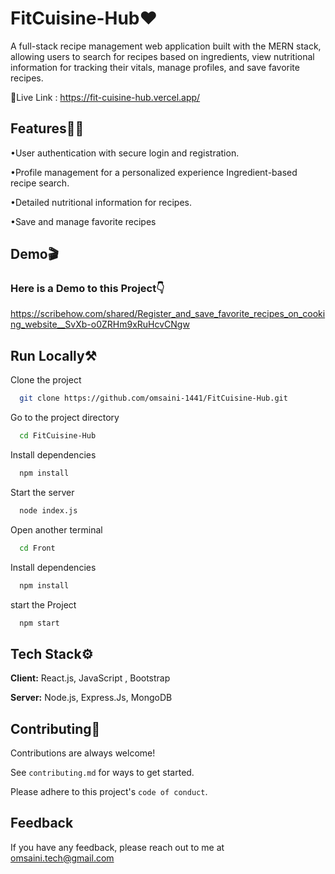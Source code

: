 ﻿
# FitCuisine-Hub❤️

A full-stack recipe management web application built with the MERN stack, allowing users to search for recipes based on ingredients, view nutritional information for tracking their vitals, manage profiles, and save favorite recipes.

🔗Live Link : https://fit-cuisine-hub.vercel.app/

## Features👨‍💻

•User authentication with secure login and registration.

•Profile management for a personalized experience
 Ingredient-based recipe search.

•Detailed nutritional information for recipes.
 
•Save and manage  favorite recipes





## Demo🎬

### Here is a Demo to this Project👇

https://scribehow.com/shared/Register_and_save_favorite_recipes_on_cooking_website__SvXb-o0ZRHm9xRuHcvCNgw


## Run Locally⚒️

Clone the project

```bash
  git clone https://github.com/omsaini-1441/FitCuisine-Hub.git
```

Go to the project directory

```bash
  cd FitCuisine-Hub
```

Install dependencies

```bash
  npm install
```
Start the server

```bash
  node index.js
```

Open another terminal

```bash
  cd Front
```

Install dependencies

```bash
  npm install
```


start the Project 

```bash
  npm start
```


## Tech Stack⚙️

**Client:** React.js, JavaScript , Bootstrap 

**Server:** Node.js, Express.Js, MongoDB


## Contributing🤝

Contributions are always welcome!

See `contributing.md` for ways to get started.

Please adhere to this project's `code of conduct`.


## Feedback

If you have any feedback, please reach out to me at omsaini.tech@gmail.com

